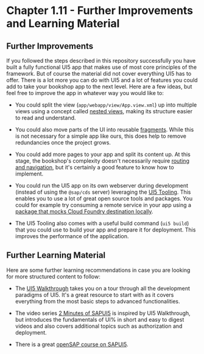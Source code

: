 # Chapter 1.11 - Further Improvements and Learning Material

## Further Improvements

If you followed the steps described in this repository successfully you have built a fully functional UI5 app that makes use of most core principles of the framework. But of course the material did not cover everything UI5 has to offer. There is a lot more you can do with UI5 and a lot of features you could add to take your bookshop app to the next level. Here are a few ideas, but feel free to improve the app in whatever way you would like to:
- You could split the view (`app/webapp/view/App.view.xml`) up into multiple views using a concept called [nested views](https://sapui5.hana.ondemand.com/#/topic/df8c9c3d79b54c928855162bafcd88ee), making its structure easier to read and understand.

- You could also move parts of the UI into reusable [fragments](https://sapui5.hana.ondemand.com/#/topic/4da72985139b4b83b5f1c1e0c0d2ed5a). While this is not necessary for a simple app like ours, this does help to remove redundancies once the project grows.

- You could add more pages to your app and split its content up. At this stage, the bookshop's complexity doesn't necessarily require [routing and navigation](https://sapui5.hana.ondemand.com/#/topic/e5200ee755f344c8aef8efcbab3308fb), but it's certainly a good feature to know how to implement.

- You could run the UI5 app on its own webserver during development (instead of using the `@sap/cds` server) leveraging the [UI5 Tooling](https://sap.github.io/ui5-tooling/). This enables you to use a lot of great open source tools and packages. You could for example try consuming a remote service in your app using a [package that mocks Cloud Foundry destination locally](https://www.npmjs.com/package/ui5-middleware-cfdestination).

- The UI5 Tooling also comes with a useful build command (`ui5 build`) that you could use to build your app and prepare it for deployment. This improves the performance of the application.

## Further Learning Material

Here are some further learning recommendations in case you are looking for more structured content to follow:

- The [UI5 Walkthrough](https://sapui5.hana.ondemand.com/#/topic/3da5f4be63264db99f2e5b04c5e853db) takes you on a tour through all the development paradigms of UI5. It's a great resource to start with as it covers everything from the most basic steps to advanced functionalities.

- The video series [2 Minutes of SAPUI5](https://www.youtube.com/watch?v=J9NMwsipMkw&list=PL6RpkC85SLQC4kuj22e4hw85Sa1pClD8y) is inspired by UI5 Walkthrough, but introduces the fundamentals of UI% in short and easy to digest videos and also covers additional topics such as authorization and deployment.

- There is a great [openSAP course on SAPUI5](https://open.sap.com/courses/ui52).